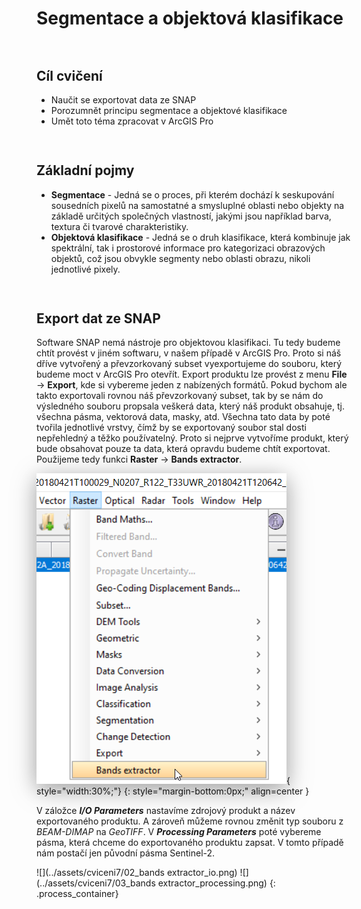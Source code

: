 <style>
  .md-typeset__scrollwrap {text-align: center ;}
  table th {text-align: center !important;}
  table td {text-align: center !important;}
  h2 {font-weight:700 !important;}                                                                   /* Pokus – zmena formatu nadpisu 2 */
  figcaption {font-size:12px;margin-top:5px !important;text-align:center;line-height:1.2em;}         /* Formatovani Popisku obrazku */
  hr.l1 {background-color:var(--md-primary-fg-color);height:2px;margin-bottom:3em !important;}       /* Formatovani Break Line – LEVEL 1 */
  img,iframe {filter:drop-shadow(0 10px 16px rgba(0,0,0,0.2)) drop-shadow(0 6px 20px rgba(0,0,0,0.2)) !important; object-fit:contain;} /* Stin pod obrazky a videi */

  /* TLACITKA */
  .md-button {text-align:center;transition: all .1s ease-in-out !important;}  /* Button – zarovnani textu */
  .md-button:hover {transform: scale(1.04);opacity:.8;background-color:var(--md-primary-fg-color) !important;border-color:var(--md-primary-fg-color) !important;color:var(--md-primary-bg-color) !important;/*filter: brightness(80%);*/}            /* Button Hover – animace zvetseni a zmeny barvy */
  .md-button:focus {opacity:.8;background-color:var(--md-primary-fg-color) !important;border-color:var(--md-primary-fg-color) !important;color:var(--md-primary-bg-color) !important;}                                                                /* Button Focus – stejny vzhled jako hover */
  .url-name {line-height:1.2;/*padding-top:5px !important;*/}                 /* Button s URL */
  .url-name span:first-child {font-size:.7em; font-weight:300;}               /* Button s URL – format*/
  .url-name span.twemoji {vertical-align:-0px;}                               /* Button s URL – zarovnani ikony*/
  .md-button.button_smaller {font-size:smaller; padding:1px 5px;}             /* Mensi button (bez URL) */

  /* FLEXBOXY */
  .process_container {display:flex !important; justify-content:center; align-items:center; column-gap:calc((100vw * 0.03) - 6px);} /* Kontejner pro content = FlexBox */
  .process_container div {display:flex;}                                                                                           /* Obsah (obrazky a sipky) */
  .process_container .process_icon {width:/*40px*/calc((100vw * 0.01) + 25px); flex-shrink:0;filter:none !important;}              /* Velikost ikony (bacha na mobily) */
  .process_container img {max-height:600px; display:flex;}                                    /* Obrazky ve flexboxech maji maximalni vysku */
</style>

# Segmentace a objektová klasifikace

<hr class="l1">

## Cíl cvičení

- Naučit se exportovat data ze SNAP
- Porozumnět principu segmentace a objektové klasifikace
- Umět toto téma zpracovat v ArcGIS Pro

<hr class="l1">

## Základní pojmy

- **Segmentace** - Jedná se o proces, při kterém dochází k seskupování sousedních pixelů na samostatné a smysluplné oblasti nebo objekty na základě určitých společných vlastností, jakými jsou například barva, textura či tvarové charakteristiky.
- **Objektová klasifikace** - Jedná se o druh klasifikace, která kombinuje jak spektrální, tak i prostorové informace pro kategorizaci obrazových objektů, což jsou obvykle segmenty nebo oblasti obrazu, nikoli jednotlivé pixely.

<hr class="l1">

## Export dat ze SNAP

Software SNAP nemá nástroje pro objektovou klasifikaci. Tu tedy budeme chtít provést v jiném softwaru, v našem případě v ArcGIS Pro. Proto si náš dříve vytvořený a převzorkovaný subset vyexportujeme do souboru, který budeme moct v ArcGIS Pro otevřít. Export produktu lze provést z menu **File** → **Export**, kde si vybereme jeden z nabízených formátů. Pokud bychom ale takto exportovali rovnou náš převzorkovaný subset, tak by se nám do výsledného souboru propsala veškerá data, který náš produkt obsahuje, tj. všechna pásma, vektorová data, masky, atd. Všechna tato data by poté tvořila jednotlivé vrstvy, čímž by se exportovaný soubor stal dosti nepřehledný a těžko používatelný. Proto si nejprve vytvoříme produkt, který bude obsahovat pouze ta data, která opravdu budeme chtít exportovat. Použijeme tedy funkci **Raster** → **Bands extractor**.

![](../assets/cviceni7/01_band_extractor_menu.png){ style="width:30%;"}
{: style="margin-bottom:0px;" align=center }

V záložce ***I/O Parameters*** nastavíme zdrojový produkt a název exportovaného produktu. A zároveň můžeme rovnou změnit typ souboru z *BEAM-DIMAP* na *GeoTIFF*. V ***Processing Parameters*** poté vybereme pásma, která chceme do exportovaného produktu zapsat. V tomto případě nám postačí jen původní pásma Sentinel-2.

![](../assets/cviceni7/02_bands extractor_io.png)
![](../assets/cviceni7/03_bands extractor_processing.png)
{: .process_container}